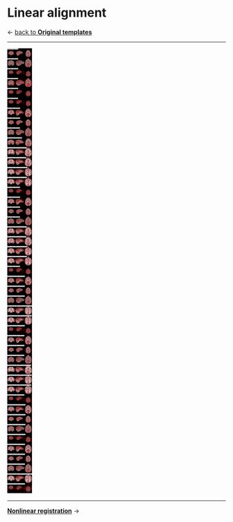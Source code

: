 # Linear alignment    

&larr; [back to **Original templates**](templates.md)     

----

![All_linear](images/linear_reg/Linear.png)
    
---

[**Nonlinear registration**](nonlinear_registration.md) &rarr;

